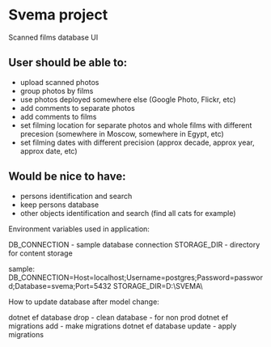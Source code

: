 # Svema project
Scanned films database UI

User should be able to:
---
* upload scanned photos
* group photos by films 
* use photos deployed somewhere else (Google Photo, Flickr, etc)
* add comments to separate photos
* add comments to films
* set filming location for separate photos and whole films with different precesion (somewhere in Moscow, somewhere in Egypt, etc)
* set filming dates with different precision (approx decade, approx year, approx date, etc)

Would be nice to have:
---
* persons identification and search
* keep persons database
* other objects identification and search (find all cats for example) 

Environment variables used in application:

DB_CONNECTION   - sample database connection
STORAGE_DIR     - directory for content storage

sample:
DB_CONNECTION=Host=localhost;Username=postgres;Password=password;Database=svema;Port=5432
STORAGE_DIR=D:\SVEMA\

How to update database after model change:

dotnet ef database drop     - clean database - for non prod
dotnet ef migrations add    - make migrations
dotnet ef database update   - apply migrations

